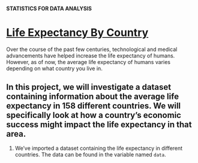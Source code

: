 #### STATISTICS FOR DATA ANALYSIS
# <a href="https://www.codecademy.com/paths/analyze-data-with-python/tracks/ida-6-statistics-for-data-analysis/modules/ida-6-2-quartiles-quantiles/projects/life-expectancy-by-country" target="_blank">Life Expectancy By Country</a>
Over the course of the past few centuries, technological and medical advancements have helped increase the life expectancy of humans. However, as of now, the average life expectancy of humans varies depending on what country you live in.

In this project, we will investigate a dataset containing information about the average life expectancy in 158 different countries. We will specifically look at how a country’s economic success might impact the life expectancy in that area.
------------
1. We’ve imported a dataset containing the life expectancy in different countries. The data can be found in the variable named `data`.
